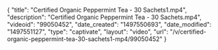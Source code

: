 {
    "title": "Certified Organic Peppermint Tea - 30 Sachets1.mp4",
    "description": "Certified Organic Peppermint Tea - 30 Sachets.mp4",
    "videoid": "99050452",
    "date_created": "1497550693",
    "date_modified": "1497551127",
    "type": "captivate",
    "layout": "video",
    "url": "\/v\/certified-organic-peppermint-tea-30-sachets1-mp4\/99050452"
}